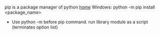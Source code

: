 pip is a package manager of python
[home](http://www.pip-installer.org/en/latest/index.html)
Windows: python -m pip install <package_name>
- Use python -m before pip command. run library module as a script (terminates option list)
